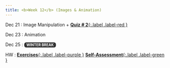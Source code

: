 ```yaml
---
title: <b>Week 12</b> (Images & Animation)
---
```


Dec 21
: Image Manipulation + [**Quiz # 2**{:.label .label-red }](#)


Dec 23
: Animation

Dec 25
: <span style="background:#333;color:#fff;font-weight:700;padding:0.1em 0.6em;border-radius:6px;display:inline-block;font-size:0.8em;">
  WINTER BREAK
</span>

HW
: [**Exercises**{:.label .label-purple }](#) [**Self-Assessment**{:.label .label-green }](#)
